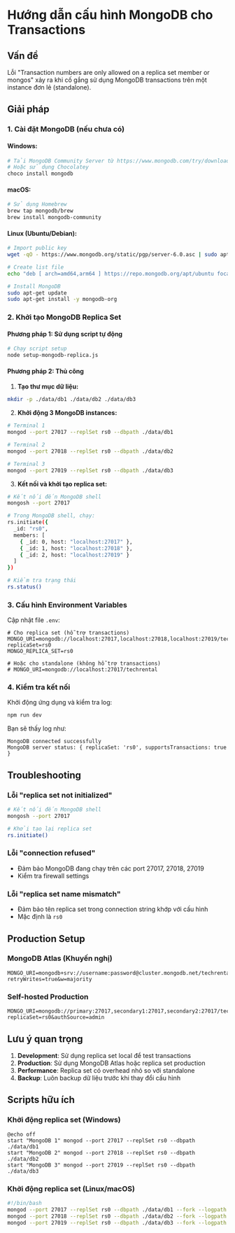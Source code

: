 # Hướng dẫn cấu hình MongoDB cho Transactions

## Vấn đề
Lỗi "Transaction numbers are only allowed on a replica set member or mongos" xảy ra khi cố gắng sử dụng MongoDB transactions trên một instance đơn lẻ (standalone).

## Giải pháp

### 1. Cài đặt MongoDB (nếu chưa có)

#### Windows:
```bash
# Tải MongoDB Community Server từ https://www.mongodb.com/try/download/community
# Hoặc sử dụng Chocolatey
choco install mongodb
```

#### macOS:
```bash
# Sử dụng Homebrew
brew tap mongodb/brew
brew install mongodb-community
```

#### Linux (Ubuntu/Debian):
```bash
# Import public key
wget -qO - https://www.mongodb.org/static/pgp/server-6.0.asc | sudo apt-key add -

# Create list file
echo "deb [ arch=amd64,arm64 ] https://repo.mongodb.org/apt/ubuntu focal/mongodb-org/6.0 multiverse" | sudo tee /etc/apt/sources.list.d/mongodb-org-6.0.list

# Install MongoDB
sudo apt-get update
sudo apt-get install -y mongodb-org
```

### 2. Khởi tạo MongoDB Replica Set

#### Phương pháp 1: Sử dụng script tự động
```bash
# Chạy script setup
node setup-mongodb-replica.js
```

#### Phương pháp 2: Thủ công

1. **Tạo thư mục dữ liệu:**
```bash
mkdir -p ./data/db1 ./data/db2 ./data/db3
```

2. **Khởi động 3 MongoDB instances:**
```bash
# Terminal 1
mongod --port 27017 --replSet rs0 --dbpath ./data/db1

# Terminal 2  
mongod --port 27018 --replSet rs0 --dbpath ./data/db2

# Terminal 3
mongod --port 27019 --replSet rs0 --dbpath ./data/db3
```

3. **Kết nối và khởi tạo replica set:**
```bash
# Kết nối đến MongoDB shell
mongosh --port 27017

# Trong MongoDB shell, chạy:
rs.initiate({
  _id: "rs0",
  members: [
    { _id: 0, host: "localhost:27017" },
    { _id: 1, host: "localhost:27018" },
    { _id: 2, host: "localhost:27019" }
  ]
})

# Kiểm tra trạng thái
rs.status()
```

### 3. Cấu hình Environment Variables

Cập nhật file `.env`:
```env
# Cho replica set (hỗ trợ transactions)
MONGO_URI=mongodb://localhost:27017,localhost:27018,localhost:27019/techrental?replicaSet=rs0
MONGO_REPLICA_SET=rs0

# Hoặc cho standalone (không hỗ trợ transactions)
# MONGO_URI=mongodb://localhost:27017/techrental
```

### 4. Kiểm tra kết nối

Khởi động ứng dụng và kiểm tra log:
```bash
npm run dev
```

Bạn sẽ thấy log như:
```
MongoDB connected successfully
MongoDB server status: { replicaSet: 'rs0', supportsTransactions: true }
```

## Troubleshooting

### Lỗi "replica set not initialized"
```bash
# Kết nối đến MongoDB shell
mongosh --port 27017

# Khởi tạo lại replica set
rs.initiate()
```

### Lỗi "connection refused"
- Đảm bảo MongoDB đang chạy trên các port 27017, 27018, 27019
- Kiểm tra firewall settings

### Lỗi "replica set name mismatch"
- Đảm bảo tên replica set trong connection string khớp với cấu hình
- Mặc định là `rs0`

## Production Setup

### MongoDB Atlas (Khuyến nghị)
```env
MONGO_URI=mongodb+srv://username:password@cluster.mongodb.net/techrental?retryWrites=true&w=majority
```

### Self-hosted Production
```env
MONGO_URI=mongodb://primary:27017,secondary1:27017,secondary2:27017/techrental?replicaSet=rs0&authSource=admin
```

## Lưu ý quan trọng

1. **Development**: Sử dụng replica set local để test transactions
2. **Production**: Sử dụng MongoDB Atlas hoặc replica set production
3. **Performance**: Replica set có overhead nhỏ so với standalone
4. **Backup**: Luôn backup dữ liệu trước khi thay đổi cấu hình

## Scripts hữu ích

### Khởi động replica set (Windows)
```batch
@echo off
start "MongoDB 1" mongod --port 27017 --replSet rs0 --dbpath ./data/db1
start "MongoDB 2" mongod --port 27018 --replSet rs0 --dbpath ./data/db2  
start "MongoDB 3" mongod --port 27019 --replSet rs0 --dbpath ./data/db3
```

### Khởi động replica set (Linux/macOS)
```bash
#!/bin/bash
mongod --port 27017 --replSet rs0 --dbpath ./data/db1 --fork --logpath ./logs/mongod1.log
mongod --port 27018 --replSet rs0 --dbpath ./data/db2 --fork --logpath ./logs/mongod2.log
mongod --port 27019 --replSet rs0 --dbpath ./data/db3 --fork --logpath ./logs/mongod3.log
```
